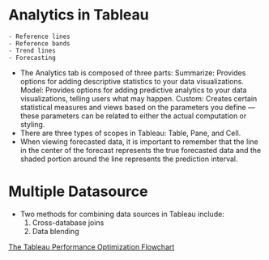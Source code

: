 # Analytics in Tableau

    - Reference lines 
    - Reference bands
    - Trend lines
    - Forecasting
  - The Analytics tab is composed of three parts:
      Summarize: Provides options for adding descriptive statistics to your data visualizations.
      Model: Provides options for adding predictive analytics to your data visualizations, telling users what may happen.
      Custom: Creates certain statistical measures and views based on the parameters you define — these parameters can be related to either the actual computation or styling.
  - There are three types of scopes in Tableau: Table, Pane, and Cell.
  - When viewing forecasted data, it is important to remember that the line in the center of the forecast represents the true forecasted data and the shaded portion around the line represents the prediction interval. 


# Multiple Datasource

- Two methods for combining data sources in Tableau include:
    1. Cross-database joins
    2. Data blending


[The Tableau Performance Optimization Flowchart](https://interworks.com/blog/2018/05/16/the-tableau-performance-optimization-flowchart/)
